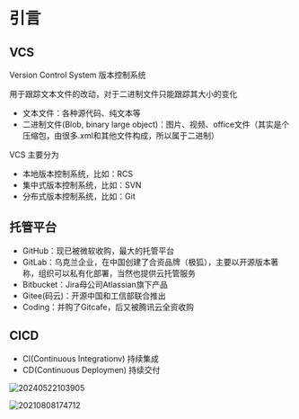 # 引言

## VCS

Version Control System 版本控制系统

用于跟踪文本文件的改动，对于二进制文件只能跟踪其大小的变化

- 文本文件：各种源代码、纯文本等
- 二进制文件(Blob, binary large object)：图片、视频、office文件（其实是个压缩包，由很多.xml和其他文件构成，所以属于二进制）

VCS 主要分为

- 本地版本控制系统，比如：RCS
- 集中式版本控制系统，比如：SVN
- 分布式版本控制系统，比如：Git

## 托管平台

- GitHub：现已被微软收购，最大的托管平台
- GitLab：乌克兰企业，在中国创建了合资品牌（极狐），主要以开源版本著称，组织可以私有化部署，当然也提供云托管服务
- Bitbucket：Jira母公司Atlassian旗下产品
- Gitee(码云)：开源中国和工信部联合推出
- Coding：并购了Gitcafe，后又被腾讯云全资收购

## CICD

- CI(Continuous Integrationv) 持续集成
- CD(Continuous Deploymen) 持续交付

![20240522103905](https://image.zuoright.com/20240522103905.png)

![20210808174712](http://image.zuoright.com/20210808174712.png)
